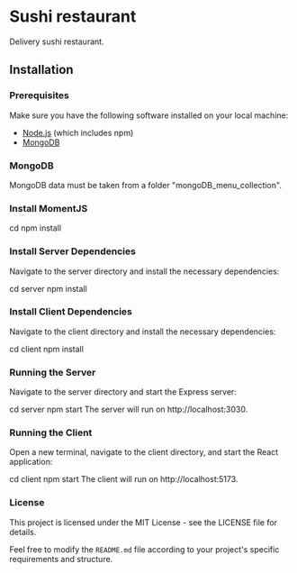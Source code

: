 # Sushi restaurant

Delivery sushi restaurant.

## Installation

### Prerequisites

Make sure you have the following software installed on your local machine:

- [Node.js](https://nodejs.org/) (which includes npm)
- [MongoDB](https://www.mongodb.com/)


### MongoDB
МongoDB data must be taken from a folder "mongoDB_menu_collection".

### Install MomentJS

cd 
npm install

### Install Server Dependencies
Navigate to the server directory and install the necessary dependencies:

cd server
npm install

### Install Client Dependencies
Navigate to the client directory and install the necessary dependencies:

cd client
npm install

### Running the Server
Navigate to the server directory and start the Express server:

cd server
npm start
The server will run on http://localhost:3030.

### Running the Client
Open a new terminal, navigate to the client directory, and start the React application:

cd client
npm start
The client will run on http://localhost:5173.

### License
This project is licensed under the MIT License - see the LICENSE file for details.

Feel free to modify the `README.md` file according to your project's specific requirements and structure.


